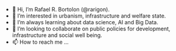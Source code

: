 - 👋 Hi, I’m Rafael R. Bortolon (@rarigon).
- 👀 I’m interested in urbanism, infrastructure and welfare state.
- 🌱 I’m always learning about data science, AI and Big Data.
- 💞️ I’m looking to collaborate on public policies for development, infrastructure and social well being.
- 📫 How to reach me ...

<!---
rarigon/rarigon is a ✨ special ✨ repository because its `README.md` (this file) appears on your GitHub profile.
You can click the Preview link to take a look at your changes.
--->
